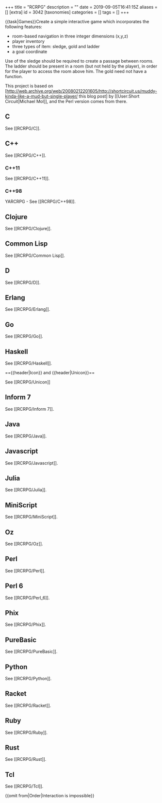 +++
title = "RCRPG"
description = ""
date = 2019-09-05T16:41:15Z
aliases = []
[extra]
id = 3042
[taxonomies]
categories = []
tags = []
+++

{{task|Games}}Create a simple interactive game which incorporates the following features:

* room-based navigation in three integer dimensions (x,y,z)
* player inventory
* three types of item: sledge, gold and ladder
* a goal coordinate

Use of the sledge should be required to create a passage between rooms.  The ladder should be present in a room (but not held by the player), in order for the player to access the room above him.  The gold need not have a function.

This project is based on [http://web.archive.org/web/20080212201605/http://shortcircuit.us/muddy-kinda-like-a-mud-but-single-player/ this blog post] by [[User:Short Circuit|Michael Mol]], and the Perl version comes from there.


## C


See [[RCRPG/C]].


## C++


See [[RCRPG/C++]].


### C++11


See [[RCRPG/C++11]].


### C++98

YARCRPG - 
See [[RCRPG/C++98]].


## Clojure


See [[RCRPG/Clojure]].


## Common Lisp


See [[RCRPG/Common Lisp]].


## D


See [[RCRPG/D]].


## Erlang


See [[RCRPG/Erlang]].


## Go


See [[RCRPG/Go]].


## Haskell


See [[RCRPG/Haskell]].

=={{header|Icon}} and {{header|Unicon}}==

See [[RCRPG/Unicon]]


## Inform 7


See [[RCRPG/Inform 7]].


## Java


See [[RCRPG/Java]].


## Javascript


See [[RCRPG/Javascript]].


## Julia


See [[RCRPG/Julia]].


## MiniScript


See [[RCRPG/MiniScript]].


## Oz


See [[RCRPG/Oz]].


## Perl


See [[RCRPG/Perl]].


## Perl 6


See [[RCRPG/Perl_6]].


## Phix


See [[RCRPG/Phix]].


## PureBasic


See [[RCRPG/PureBasic]].


## Python


See [[RCRPG/Python]].


## Racket


See [[RCRPG/Racket]].


## Ruby


See [[RCRPG/Ruby]].


## Rust


See [[RCRPG/Rust]].


## Tcl


See [[RCRPG/Tcl]].

{{omit from|Order|Interaction is impossible}}
